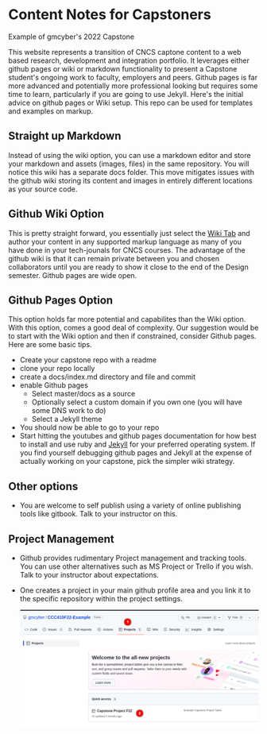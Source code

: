 # Content Notes for Capstoners

Example of gmcyber's 2022 Capstone

This website represents a transition of CNCS captone content to a web based research, development and integration portfolio.  It leverages either github pages or wiki or markdown functionality to present a Capstone student's ongoing work to faculty, employers and peers.  Github pages is far more advanced and potentially more professional looking but requires some time to learn, particularly if you are going to use Jekyll.  Here's the initial advice on github pages or Wiki setup.  This repo can be used for templates and examples on markup.

## Straight up Markdown

Instead of using the wiki option, you can use a markdown editor and store your markdown and assets (images, files) in the same repository.  You will notice this wiki has a separate docs folder.  This move mitigates issues with the github wiki storing its content and images in entirely different locations as your source code.

## Github Wiki Option

This is pretty straight forward, you essentially just select the [Wiki Tab](https://github.com/gmcyber/CCC410F22-Example/wiki) and author your content in any supported markup language as many of you have done in your tech-jounals for CNCS courses.  The advantage of the github wiki is that it can remain private between you and chosen collaborators until you are ready to show it close to the end of the Design semester.  Github pages are wide open.

## Github Pages Option

This option holds far more potential and capabilites than the Wiki option.  With this option, comes a good deal of complexity.  Our suggestion would be to start with the Wiki option and then if constrained, consider Github pages.  Here are some basic tips.

* Create your capstone repo with a readme
* clone your repo locally
* create a docs/index.md directory and file and commit
* enable Github pages
  * Select master/docs as a source
  * Optionally select a custom domain if you own one (you will have some DNS work to do)
  * Select a Jekyll theme
* You should now be able to go to your repo
* Start hitting the youtubes and github pages documentation for how best to install and use ruby and [Jekyll](https://help.github.com/en/github/working-with-github-pages/setting-up-a-github-pages-site-with-jekyll) for your preferred operating system.  If you find yourself debugging github pages and Jekyll at the expense of actually working on your capstone, pick the simpler wiki strategy.

## Other options

* You are welcome to self publish using a variety of online publishing tools like gitbook.  Talk to your instructor on this.

## Project Management

* Github provides rudimentary Project management and tracking tools.  You can use other alternatives such as MS Project or Trello if you wish.  Talk to your instructor about expectations.

* One creates a project in your main github profile area and you link it to the specific repository within the project settings. 

  ![image-20220813142547592](content-notes.assets/image-20220813142547592.png)  